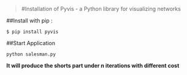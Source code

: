 >#Installation of Pyvis - a Python library for visualizing networks

##Install with pip : 

    $ pip install pyvis

##Start Application

    python salesman.py

**It will produce the shorts part under n iterations with different cost**
    

    